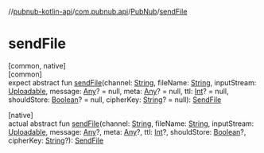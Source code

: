 //[pubnub-kotlin-api](../../../index.md)/[com.pubnub.api](../index.md)/[PubNub](index.md)/[sendFile](send-file.md)

# sendFile

[common, native]\
[common]\
expect abstract fun [sendFile](send-file.md)(channel: [String](https://kotlinlang.org/api/latest/jvm/stdlib/kotlin/-string/index.html), fileName: [String](https://kotlinlang.org/api/latest/jvm/stdlib/kotlin/-string/index.html), inputStream: [Uploadable](../../com.pubnub.kmp/-uploadable/index.md), message: [Any](https://kotlinlang.org/api/latest/jvm/stdlib/kotlin/-any/index.html)? = null, meta: [Any](https://kotlinlang.org/api/latest/jvm/stdlib/kotlin/-any/index.html)? = null, ttl: [Int](https://kotlinlang.org/api/latest/jvm/stdlib/kotlin/-int/index.html)? = null, shouldStore: [Boolean](https://kotlinlang.org/api/latest/jvm/stdlib/kotlin/-boolean/index.html)? = null, cipherKey: [String](https://kotlinlang.org/api/latest/jvm/stdlib/kotlin/-string/index.html)? = null): [SendFile](../../com.pubnub.api.endpoints.files/-send-file/index.md)

[native]\
actual abstract fun [sendFile](send-file.md)(channel: [String](https://kotlinlang.org/api/latest/jvm/stdlib/kotlin/-string/index.html), fileName: [String](https://kotlinlang.org/api/latest/jvm/stdlib/kotlin/-string/index.html), inputStream: [Uploadable](../../com.pubnub.kmp/-uploadable/index.md), message: [Any](https://kotlinlang.org/api/latest/jvm/stdlib/kotlin/-any/index.html)?, meta: [Any](https://kotlinlang.org/api/latest/jvm/stdlib/kotlin/-any/index.html)?, ttl: [Int](https://kotlinlang.org/api/latest/jvm/stdlib/kotlin/-int/index.html)?, shouldStore: [Boolean](https://kotlinlang.org/api/latest/jvm/stdlib/kotlin/-boolean/index.html)?, cipherKey: [String](https://kotlinlang.org/api/latest/jvm/stdlib/kotlin/-string/index.html)?): [SendFile](../../com.pubnub.api.endpoints.files/-send-file/index.md)

